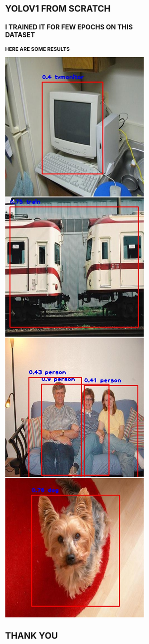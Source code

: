 # YOLOV1 FROM SCRATCH
## I TRAINED IT FOR FEW EPOCHS ON THIS DATASET
### HERE ARE SOME RESULTS

<img src="results\image100 (15).jpg">
<img src="results\image100 (16).jpg">
<img src="results\image100 (17).jpg">
<img src="results\image100 (21).jpg">

# THANK YOU

